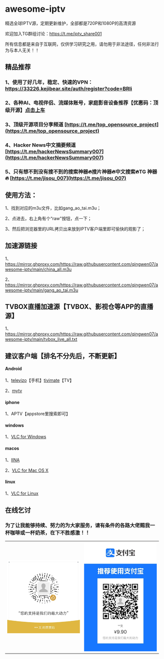# awesome-iptv
精选全球IPTV源，定期更新维护，全部都是720P和1080P的高清资源

欢迎加入TG群组讨论：https://t.me/iptv_share001

所有信息都是来自于互联网，仅供学习研究之用，请勿用于非法途径，任何非法行为与本人无关！！


## 精品推荐

### 1、使用了好几年，稳定、快速的VPN：https://33226.kejibear.site/auth/register?code=BRli

### 2、各种AI、电视伴侣、流媒体账号，家庭影音设备推荐【优惠码：顶级开源】[点击上车](https://nf.video/xpga4x)

### 3、顶级开源项目分享频道 [https://t.me/top_opensource_project](https://t.me/top_opensource_project)

### 4、Hacker News中文摘要频道 [https://t.me/hackerNewsSummary007](https://t.me/hackerNewsSummary007)

### 5、只有想不到没有搜不到的搜索神器🔥搜片神器🔥中文搜索🔥TG 神器🔥 [https://t.me/jisou_007](https://t.me/jisou_007)

## 使用方法：
1、找到对应的m3u文件，比如gang_ao_tai.m3u；

2、点进去，右上角有个“raw"按钮，点一下；

3、然后把浏览器里的URL拷贝出来放到IPTV客户端里即可愉快的观影了；

## 加速源链接
1、https://mirror.ghproxy.com/https://raw.githubusercontent.com/qingwen07/awesome-iptv/main/china_all.m3u

2、https://mirror.ghproxy.com/https://raw.githubusercontent.com/qingwen07/awesome-iptv/main/gang_ao_tai.m3u

## TVBOX直播加速源【TVBOX、影视仓等APP的直播源】
1、https://mirror.ghproxy.com/https://raw.githubusercontent.com/qingwen07/awesome-iptv/main/tvbox_live_all.txt

## 建议客户端【排名不分先后，不断更新】

#### Android
1、[televizo](https://play.google.com/store/apps/details?id=com.ottplay.ottplay&hl=zh)【手机】[tivimate](https://play.google.com/store/apps/details?id=ar.tvplayer.tv&hl=en)【TV】

2、[mytv](https://github.com/yaoxieyoulei/mytv-android)

#### iphone

1、APTV【appstore里搜索即可】

#### windows

1、[VLC for Windows](https://www.videolan.org/vlc/download-windows.html)

#### macos

1、[IINA](https://iina.io/)

2、[VLC for Mac OS X](https://www.videolan.org/vlc/download-macosx.html)

#### linux

1、[VLC for Linux](https://www.videolan.org/vlc/#download)

## 在线乞讨

### 为了让我能够持续、努力的为大家服务，请有条件的各路大佬赐我一杯咖啡或一杯奶茶，在下不胜感激！！

|||
|--|--|
|![](./微信.png)|![](./支付宝.jpeg)|
